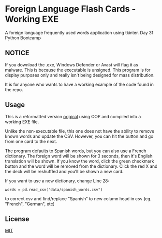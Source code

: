 # Foreign Language Flash Cards - Working EXE

A foreign language frequently used words application using tkinter. 
Day 31 Python Bootcamp

## NOTICE
If you download the .exe, Windows Defender or Avast will flag it as malware. This
is because the executable is unsigned. This program is for display purposes only
and really isn't being designed for mass distribution.

It is for anyone who wants to have a working example of the code found in the repo.


## Usage
This is a reformatted version [original](https://github.com/megler/Day31-Foreign_Language-Flashcards)
using OOP and compiled into a working EXE file.

Unlike the non-executable file, this one does not have the ability to remove
known words and update the CSV. However, you can hit the button and go from one
card to the next.

The program defaults to Spanish words, but you can also use a French dictionary.
The foreign word will be shown for 3 seconds, then it's English translation will
be shown. If you know the word, click the green checkmark button and the word
will be removed from the dictionary. Click the red X and the deck will be 
reshuffled and you'll be shown a new card.

If you want to use a new dictionary, change Line 28:

    words = pd.read_csv("data/spanish_words.csv") 
    
to correct csv and find/replace "Spanish" to new column head in csv
(eg. "French", "German", etc)

## License
[MIT](https://choosealicense.com/licenses/mit/)